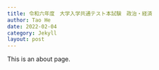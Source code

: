 ```yaml
---
title: 令和六年度　大学入学共通テスト本試験　政治・経済
author: Tao He
date: 2022-02-04
category: Jekyll
layout: post
---
```


This is an about page.
